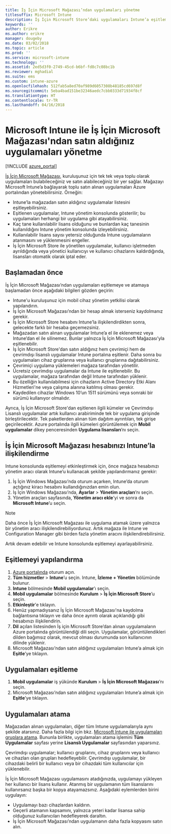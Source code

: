 ```yaml
---
title: İş İçin Microsoft Mağazası’ndan uygulamaları yönetme
titlesuffix: Microsoft Intune
description: İş İçin Microsoft Store’daki uygulamaları Intune’a eşitlemeyi, sonra da bu uygulamaları atamayı ve izlemeyi öğrenin.
keywords: ''
author: Erikre
ms.author: erikre
manager: dougeby
ms.date: 03/02/2018
ms.topic: article
ms.prod: ''
ms.service: microsoft-intune
ms.technology: ''
ms.assetid: 2ed5d3f0-2749-45cd-b6bf-fd8c7c08bc1b
ms.reviewer: mghadial
ms.suite: ems
ms.custom: intune-azure
ms.openlocfilehash: 512fab5a8ed70af989d6057308b48185cd697d8f
ms.sourcegitcommit: 5eba4bad151be32346aedc7cbb0333d71934f8cf
ms.translationtype: HT
ms.contentlocale: tr-TR
ms.lasthandoff: 04/16/2018
---
```

# <a name="how-to-manage-apps-you-purchased-from-the-microsoft-store-for-business-with-microsoft-intune"></a>Microsoft Intune ile İş İçin Microsoft Mağazası'ndan satın aldığınız uygulamaları yönetme

[!INCLUDE [azure_portal](./includes/azure_portal.md)]

[İş İçin Microsoft Mağazası](https://www.microsoft.com/business-store), kuruluşunuz için tek tek veya toplu olarak uygulamaları bulabileceğiniz ve satın alabileceğiniz bir yer sağlar. Mağazayı Microsoft Intune’a bağlayarak toplu satın alınan uygulamaları Azure portalından yönetebilirsiniz. Örneğin:
* Intune’la mağazadan satın aldığınız uygulamalar listesini eşitleyebilirsiniz.
* Eşitlenen uygulamalar, Intune yönetim konsolunda gösterilir; bu uygulamaları herhangi bir uygulama gibi atayabilirsiniz.
* Kaç tane kullanılabilir lisans olduğunu ve bunlardan kaç tanesinin kullanıldığını Intune yönetim konsolunda izleyebilirsiniz.
* Kullanılabilir lisans sayısı yetersiz olduğunda Intune uygulamaların atanmasını ve yüklenmesini engeller.
* İş İçin Microsoft Store ile yönetilen uygulamalar, kullanıcı işletmeden ayrıldığında veya yönetici kullanıcıyı ve kullanıcı cihazlarını kaldırdığında, lisansları otomatik olarak iptal eder.

## <a name="before-you-start"></a>Başlamadan önce

İş İçin Microsoft Mağazası’ndan uygulamaları eşitlemeye ve atamaya başlamadan önce aşağıdaki bilgileri gözden geçirin:

- Intune'u kuruluşunuz için mobil cihaz yönetim yetkilisi olarak yapılandırın.
- İş İçin Microsoft Mağazası’ndan bir hesap almak isterseniz kaydolmanız gerekir.
- İş İçin Microsoft Store hesabını Intune’la ilişkilendirdikten sonra, gelecekte farklı bir hesaba geçemezsiniz.
- Mağazadan satın alınan uygulamalar Intune’a el ile eklenemez veya Intune’dan el ile silinemez. Bunlar yalnızca İş İçin Microsoft Mağazası’yla eşitlenebilir.
- İş İçin Microsoft Store'dan satın aldığınız hem çevrimiçi hem de çevrimdışı lisanslı uygulamalar Intune portalına eşitlenir. Daha sonra bu uygulamaları cihaz gruplarına veya kullanıcı gruplarına dağıtabilirsiniz. 
- Çevrimiçi uygulama yüklemeleri mağaza tarafından yönetilir.
- Ücretsiz çevrimdışı uygulamalar da Intune ile eşitlenebilir. Bu uygulamalar, mağaza tarafından değil Intune tarafından yüklenir.
- Bu özelliğin kullanılabilmesi için cihazların Active Directory Etki Alanı Hizmetleri'ne veya çalışma alanına katılmış olması gerekir.
- Kaydedilen cihazlar Windows 10’un 1511 sürümünü veya sonraki bir sürümü kullanıyor olmalıdır.

Ayrıca, İş İçin Microsoft Store'dan eşitlenen ilgili kümeler ve Çevrimdışı Lisanslı uygulamalar artık kullanıcı arabiriminde tek bir uygulama girişinde birleştirilecektir. Tek paketlerden alınan tüm dağıtım ayrıntıları, tek girişe geçirilecektir. Azure portalında ilgili kümeleri görüntülemek için **Mobil uygulamalar** dikey penceresinden **Uygulama lisansları**’nı seçin.

## <a name="associate-your-microsoft-store-for-business-account-with-intune"></a>İş İçin Microsoft Mağazası hesabınızı Intune’la ilişkilendirme
Intune konsolunda eşitlemeyi etkinleştirmek için, önce mağaza hesabınızı yönetim aracı olarak Intune’u kullanacak şekilde yapılandırmanız gerekir:
1. İş İçin Windows Mağazası’nda oturum açarken, Intune’da oturum açtığınız kiracı hesabını kullandığınızdan emin olun.
2. İş İçin Windows Mağazası’nda, **Ayarlar** > **Yönetim araçları**’nı seçin.
3. Yönetim araçları sayfasında, **Yönetim aracı ekle**’yi ve sonra da **Microsoft Intune**’u seçin.

> [!NOTE]
> Daha önce İş İçin Microsoft Mağazası ile uygulama atamak üzere yalnızca bir yönetim aracı ilişkilendirebiliyordunuz. Artık mağaza ile Intune ve Configuration Manager gibi birden fazla yönetim aracını ilişkilendirebilirsiniz.

Artık devam edebilir ve Intune konsolunda eşitlemeyi ayarlayabilirsiniz.

## <a name="configure-synchronization"></a>Eşitlemeyi yapılandırma

1. [Azure portalında](https://portal.azure.com) oturum açın.
2. **Tüm hizmetler** > **Intune**’u seçin. Intune, **İzleme + Yönetim** bölümünde bulunur.
3. **Intune** bölmesinde **Mobil uygulamalar**’ı seçin.
1. **Mobil uygulamalar** bölmesinde **Kurulum** > **İş İçin Microsoft Store**’u seçin.
2. **Etkinleştir**'e tıklayın.
3. Henüz yapmadıysanız İş İçin Microsoft Mağazası'na kaydolma bağlantısına tıklayın ve daha önce ayrıntı olarak açıklandığı gibi hesabınızı ilişkilendirin.
5. **Dil** açılan listesinden İş için Microsoft Store’dan alınan uygulamaların Azure portalında görüntülendiği dili seçin. Uygulamalar, görüntülendikleri dilden bağımsız olarak, mevcut olması durumunda son kullanıcının dilinde yüklenir.
6. Microsoft Mağazası’ndan satın aldığınız uygulamaları Intune’a almak için **Eşitle**’ye tıklayın.

## <a name="synchronize-apps"></a>Uygulamaları eşitleme

1. **Mobil uygulamalar** iş yükünde **Kurulum** > **İş İçin Microsoft Mağazası**’nı seçin.
2. Microsoft Mağazası’ndan satın aldığınız uygulamaları Intune’a almak için **Eşitle**’ye tıklayın.

## <a name="assign-apps"></a>Uygulamaları atama

Mağazadan alınan uygulamaları, diğer tüm Intune uygulamalarıyla aynı şekilde atarsınız. Daha fazla bilgi için bkz. [Microsoft Intune ile uygulamaları gruplara atama](apps-deploy.md). Bununla birlikte, uygulamaları atama işlemini **Tüm Uygulamalar** sayfası yerine **Lisanslı Uygulamalar** sayfasından yaparsınız.

Çevrimdışı uygulamalar; kullanıcı gruplarını, cihaz gruplarını veya kullanıcı ve cihazları olan grupları hedefleyebilir.
Çevrimdışı uygulamalar, bir cihazdaki belirli bir kullanıcı veya bir cihazdaki tüm kullanıcılar için yüklenebilir. 


İş İçin Microsoft Mağazası uygulamasını atadığınızda, uygulamayı yükleyen her kullanıcı bir lisans kullanır. Atanmış bir uygulamanın tüm lisanslarını kullanırsanız başka bir kopya atayamazsınız. Aşağıdaki eylemlerden birini uygulayın:
* Uygulamayı bazı cihazlardan kaldırın.
* Geçerli atamanın kapsamını, yalnızca yeteri kadar lisansa sahip olduğunuz kullanıcıları hedefleyerek daraltın.
* İş İçin Microsoft Mağazası’ndan uygulamanın daha fazla kopyasını satın alın.


